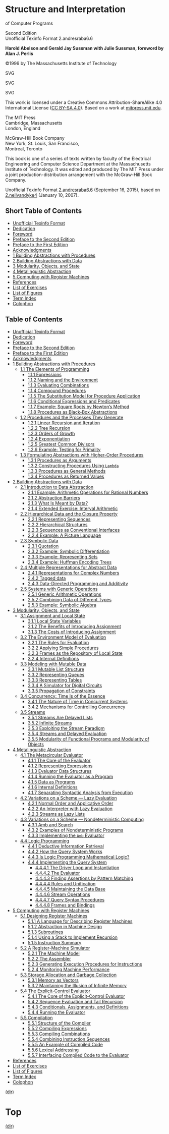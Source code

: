 # Structure and Interpretation

of Computer Programs

<div class="subtitle">

Second Edition  
Unofficial Texinfo Format 2.andresraba6.6

**Harold Abelson and Gerald Jay Sussman with Julie Sussman, foreword by
Alan J. Perlis**

©1996 by The Massachusetts Institute of Technology

SVG

SVG

SVG

This work is licensed under a Creative Commons Attribution-ShareAlike
4.0 International License ([CC
BY-SA 4.0](http://creativecommons.org/licenses/by-sa/4.0/)). Based on a
work at [mitpress.mit.edu](http://mitpress.mit.edu/sicp/).

The MIT Press  
Cambridge, Massachusetts  
London, England

McGraw-Hill Book Company  
New York, St. Louis, San Francisco,  
Montreal, Toronto

This book is one of a series of texts written by faculty of the
Electrical Engineering and Computer Science Department at the
Massachusetts Institute of Technology. It was edited and produced by The
MIT Press under a joint production-distribution arrangement with the
McGraw-Hill Book Company.

Unofficial Texinfo Format
[2.andresraba6.6](http://sicpebook.wordpress.com) (September 16, 2015),
based on [2.neilvandyke4](http://www.neilvandyke.org/sicp-texi/)
(January 10, 2007).

## Short Table of Contents

<div class="shortcontents">

- [Unofficial Texinfo Format](#toc-Unofficial-Texinfo-Format)
- [Dedication](#toc-Dedication-1)
- [Foreword](#toc-Foreword-1)
- [Preface to the Second Edition](#toc-Preface-to-the-Second-Edition)
- [Preface to the First Edition](#toc-Preface-to-the-First-Edition)
- [Acknowledgments](#toc-Acknowledgments-1)
- [1 Building Abstractions with
  Procedures](#toc-Building-Abstractions-with-Procedures)
- [2 Building Abstractions with
  Data](#toc-Building-Abstractions-with-Data)
- [3 Modularity, Objects, and
  State](#toc-Modularity_002c-Objects_002c-and-State)
- [4 Metalinguistic Abstraction](#toc-Metalinguistic-Abstraction)
- [5 Computing with Register
  Machines](#toc-Computing-with-Register-Machines)
- [References](#toc-References-1)
- [List of Exercises](#toc-List-of-Exercises)
- [List of Figures](#toc-List-of-Figures)
- [Term Index](#toc-Term-Index-1)
- [Colophon](#toc-Colophon-1)

## Table of Contents

<div class="contents">

- [Unofficial Texinfo Format](UTF.xhtml)
- [Dedication](Dedication.xhtml)
- [Foreword](Foreword.xhtml)
- [Preface to the Second Edition](Preface.xhtml)
- [Preface to the First Edition](Preface-1e.xhtml)
- [Acknowledgments](Acknowledgments.xhtml)
- [1 Building Abstractions with Procedures](Chapter-1.xhtml)
  - [1.1 The Elements of Programming](1_002e1.xhtml)
    - [1.1.1 Expressions](1_002e1.xhtml)
    - [1.1.2 Naming and the
      Environment](1_002e1.xhtml)
    - [1.1.3 Evaluating
      Combinations](1_002e1.xhtml)
    - [1.1.4 Compound Procedures](1_002e1.xhtml)
    - [1.1.5 The Substitution Model for Procedure
      Application](1_002e1.xhtml)
    - [1.1.6 Conditional Expressions and
      Predicates](1_002e1.xhtml)
    - [1.1.7 Example: Square Roots by Newton’s
      Method](1_002e1.xhtml)
    - [1.1.8 Procedures as Black-Box
      Abstractions](1_002e1.xhtml)
  - [1.2 Procedures and the Processes They
    Generate](1_002e2.xhtml)
    - [1.2.1 Linear Recursion and
      Iteration](1_002e2.xhtml)
    - [1.2.2 Tree Recursion](1_002e2.xhtml)
    - [1.2.3 Orders of Growth](1_002e2.xhtml)
    - [1.2.4 Exponentiation](1_002e2.xhtml)
    - [1.2.5 Greatest Common
      Divisors](1_002e2.xhtml)
    - [1.2.6 Example: Testing for
      Primality](1_002e2.xhtml)
  - [1.3 Formulating Abstractions with Higher-Order
    Procedures](1_002e3.xhtml)
    - [1.3.1 Procedures as
      Arguments](1_002e3.xhtml)
    - [1.3.2 Constructing Procedures Using
      `Lambda`](1_002e3.xhtml)
    - [1.3.3 Procedures as General
      Methods](1_002e3.xhtml)
    - [1.3.4 Procedures as Returned
      Values](1_002e3.xhtml)
- [2 Building Abstractions with Data](Chapter-2.xhtml)
  - [2.1 Introduction to Data Abstraction](2_002e1.xhtml)
    - [2.1.1 Example: Arithmetic Operations for Rational
      Numbers](2_002e1.xhtml)
    - [2.1.2 Abstraction Barriers](2_002e1.xhtml)
    - [2.1.3 What Is Meant by
      Data?](2_002e1.xhtml)
    - [2.1.4 Extended Exercise: Interval
      Arithmetic](2_002e1.xhtml)
  - [2.2 Hierarchical Data and the Closure
    Property](2_002e2.xhtml)
    - [2.2.1 Representing
      Sequences](2_002e2.xhtml)
    - [2.2.2 Hierarchical
      Structures](2_002e2.xhtml)
    - [2.2.3 Sequences as Conventional
      Interfaces](2_002e2.xhtml)
    - [2.2.4 Example: A Picture
      Language](2_002e2.xhtml)
  - [2.3 Symbolic Data](2_002e3.xhtml)
    - [2.3.1 Quotation](2_002e3.xhtml)
    - [2.3.2 Example: Symbolic
      Differentiation](2_002e3.xhtml)
    - [2.3.3 Example: Representing
      Sets](2_002e3.xhtml)
    - [2.3.4 Example: Huffman Encoding
      Trees](2_002e3.xhtml)
  - [2.4 Multiple Representations for Abstract
    Data](2_002e4.xhtml)
    - [2.4.1 Representations for Complex
      Numbers](2_002e4.xhtml)
    - [2.4.2 Tagged data](2_002e4.xhtml)
    - [2.4.3 Data-Directed Programming and
      Additivity](2_002e4.xhtml)
  - [2.5 Systems with Generic Operations](2_002e5.xhtml)
    - [2.5.1 Generic Arithmetic
      Operations](2_002e5.xhtml)
    - [2.5.2 Combining Data of Different
      Types](2_002e5.xhtml)
    - [2.5.3 Example: Symbolic
      Algebra](2_002e5.xhtml)
- [3 Modularity, Objects, and State](Chapter-3.xhtml)
  - [3.1 Assignment and Local State](3_002e1.xhtml)
    - [3.1.1 Local State
      Variables](3_002e1.xhtml)
    - [3.1.2 The Benefits of Introducing
      Assignment](3_002e1.xhtml)
    - [3.1.3 The Costs of Introducing
      Assignment](3_002e1.xhtml)
  - [3.2 The Environment Model of
    Evaluation](3_002e2.xhtml)
    - [3.2.1 The Rules for
      Evaluation](3_002e2.xhtml)
    - [3.2.2 Applying Simple
      Procedures](3_002e2.xhtml)
    - [3.2.3 Frames as the Repository of Local
      State](3_002e2.xhtml)
    - [3.2.4 Internal Definitions](3_002e2.xhtml)
  - [3.3 Modeling with Mutable Data](3_002e3.xhtml)
    - [3.3.1 Mutable List
      Structure](3_002e3.xhtml)
    - [3.3.2 Representing Queues](3_002e3.xhtml)
    - [3.3.3 Representing Tables](3_002e3.xhtml)
    - [3.3.4 A Simulator for Digital
      Circuits](3_002e3.xhtml)
    - [3.3.5 Propagation of
      Constraints](3_002e3.xhtml)
  - [3.4 Concurrency: Time Is of the
    Essence](3_002e4.xhtml)
    - [3.4.1 The Nature of Time in Concurrent
      Systems](3_002e4.xhtml)
    - [3.4.2 Mechanisms for Controlling
      Concurrency](3_002e4.xhtml)
  - [3.5 Streams](3_002e5.xhtml)
    - [3.5.1 Streams Are Delayed
      Lists](3_002e5.xhtml)
    - [3.5.2 Infinite Streams](3_002e5.xhtml)
    - [3.5.3 Exploiting the Stream
      Paradigm](3_002e5.xhtml)
    - [3.5.4 Streams and Delayed
      Evaluation](3_002e5.xhtml)
    - [3.5.5 Modularity of Functional Programs and Modularity of
      Objects](3_002e5.xhtml)
- [4 Metalinguistic Abstraction](Chapter-4.xhtml)
  - [4.1 The Metacircular Evaluator](4_002e1.xhtml)
    - [4.1.1 The Core of the
      Evaluator](4_002e1.xhtml)
    - [4.1.2 Representing
      Expressions](4_002e1.xhtml)
    - [4.1.3 Evaluator Data
      Structures](4_002e1.xhtml)
    - [4.1.4 Running the Evaluator as a
      Program](4_002e1.xhtml)
    - [4.1.5 Data as Programs](4_002e1.xhtml)
    - [4.1.6 Internal Definitions](4_002e1.xhtml)
    - [4.1.7 Separating Syntactic Analysis from
      Execution](4_002e1.xhtml)
  - [4.2 Variations on a Scheme — Lazy
    Evaluation](4_002e2.xhtml)
    - [4.2.1 Normal Order and Applicative
      Order](4_002e2.xhtml)
    - [4.2.2 An Interpreter with Lazy
      Evaluation](4_002e2.xhtml)
    - [4.2.3 Streams as Lazy
      Lists](4_002e2.xhtml)
  - [4.3 Variations on a Scheme — Nondeterministic
    Computing](4_002e3.xhtml)
    - [4.3.1 Amb and Search](4_002e3.xhtml)
    - [4.3.2 Examples of Nondeterministic
      Programs](4_002e3.xhtml)
    - [4.3.3 Implementing the `Amb`
      Evaluator](4_002e3.xhtml)
  - [4.4 Logic Programming](4_002e4.xhtml)
    - [4.4.1 Deductive Information
      Retrieval](4_002e4.xhtml)
    - [4.4.2 How the Query System
      Works](4_002e4.xhtml)
    - [4.4.3 Is Logic Programming Mathematical
      Logic?](4_002e4.xhtml)
    - [4.4.4 Implementing the Query
      System](4_002e4.xhtml)
      - [4.4.4.1 The Driver Loop and
        Instantiation](4_002e4.xhtml)
      - [4.4.4.2 The
        Evaluator](4_002e4.xhtml)
      - [4.4.4.3 Finding Assertions by Pattern
        Matching](4_002e4.xhtml)
      - [4.4.4.4 Rules and
        Unification](4_002e4.xhtml)
      - [4.4.4.5 Maintaining the Data
        Base](4_002e4.xhtml)
      - [4.4.4.6 Stream
        Operations](4_002e4.xhtml)
      - [4.4.4.7 Query Syntax
        Procedures](4_002e4.xhtml)
      - [4.4.4.8 Frames and
        Bindings](4_002e4.xhtml)
- [5 Computing with Register Machines](Chapter-5.xhtml)
  - [5.1 Designing Register Machines](5_002e1.xhtml)
    - [5.1.1 A Language for Describing Register
      Machines](5_002e1.xhtml)
    - [5.1.2 Abstraction in Machine
      Design](5_002e1.xhtml)
    - [5.1.3 Subroutines](5_002e1.xhtml)
    - [5.1.4 Using a Stack to Implement
      Recursion](5_002e1.xhtml)
    - [5.1.5 Instruction Summary](5_002e1.xhtml)
  - [5.2 A Register-Machine Simulator](5_002e2.xhtml)
    - [5.2.1 The Machine Model](5_002e2.xhtml)
    - [5.2.2 The Assembler](5_002e2.xhtml)
    - [5.2.3 Generating Execution Procedures for
      Instructions](5_002e2.xhtml)
    - [5.2.4 Monitoring Machine
      Performance](5_002e2.xhtml)
  - [5.3 Storage Allocation and Garbage
    Collection](5_002e3.xhtml)
    - [5.3.1 Memory as Vectors](5_002e3.xhtml)
    - [5.3.2 Maintaining the Illusion of Infinite
      Memory](5_002e3.xhtml)
  - [5.4 The Explicit-Control Evaluator](5_002e4.xhtml)
    - [5.4.1 The Core of the Explicit-Control
      Evaluator](5_002e4.xhtml)
    - [5.4.2 Sequence Evaluation and Tail
      Recursion](5_002e4.xhtml)
    - [5.4.3 Conditionals, Assignments, and
      Definitions](5_002e4.xhtml)
    - [5.4.4 Running the
      Evaluator](5_002e4.xhtml)
  - [5.5 Compilation](5_002e5.xhtml)
    - [5.5.1 Structure of the
      Compiler](5_002e5.xhtml)
    - [5.5.2 Compiling
      Expressions](5_002e5.xhtml)
    - [5.5.3 Compiling
      Combinations](5_002e5.xhtml)
    - [5.5.4 Combining Instruction
      Sequences](5_002e5.xhtml)
    - [5.5.5 An Example of Compiled
      Code](5_002e5.xhtml)
    - [5.5.6 Lexical Addressing](5_002e5.xhtml)
    - [5.5.7 Interfacing Compiled Code to the
      Evaluator](5_002e5.xhtml)
- [References](References.xhtml)
- [List of Exercises](Exercises.xhtml)
- [List of Figures](Figures.xhtml)
- [Term Index](Term-Index.xhtml)
- [Colophon](Colophon.xhtml)

[(dir)](../index.xhtml)

# Top

[(dir)](../index.xhtml)

